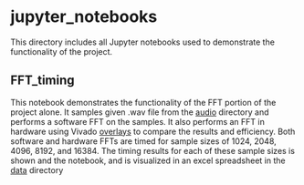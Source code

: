 # jupyter_notebooks
This directory includes all Jupyter notebooks used to demonstrate the functionality of the project.

## FFT_timing
This notebook demonstrates the functionality of the FFT portion of the project alone. It samples given .wav file from the [audio](../audio_files/) directory and performs a software FFT on the samples. It also performs an FFT in hardware using Vivado [overlays](../Vivado_overlays/) to compare the results and efficiency. Both software and hardware FFTs are timed for sample sizes of 1024, 2048, 4096, 8192, and 16384. The timing results for each of these sample sizes is shown and the notebook, and is visualized in an excel spreadsheet in the [data](../data/preliminary_speedups.xlsx) directory